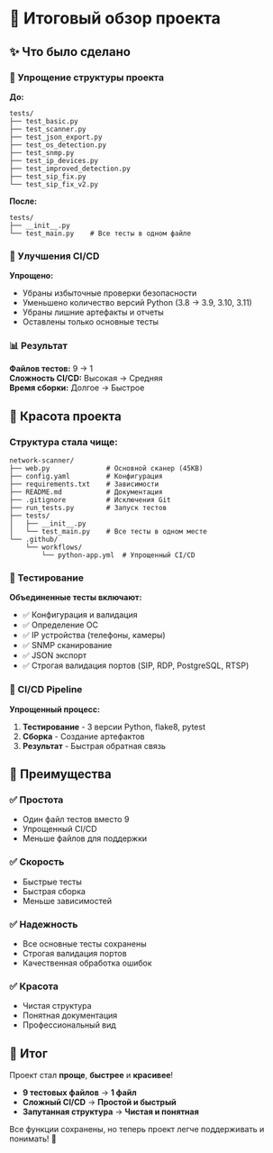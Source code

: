 # 🎯 Итоговый обзор проекта

## ✨ Что было сделано

### 🔧 Упрощение структуры проекта

**До:**
```
tests/
├── test_basic.py
├── test_scanner.py  
├── test_json_export.py
├── test_os_detection.py
├── test_snmp.py
├── test_ip_devices.py
├── test_improved_detection.py
├── test_sip_fix.py
└── test_sip_fix_v2.py
```

**После:**
```
tests/
├── __init__.py
└── test_main.py    # Все тесты в одном файле
```

### 🚀 Улучшения CI/CD

**Упрощено:**
- Убраны избыточные проверки безопасности
- Уменьшено количество версий Python (3.8 → 3.9, 3.10, 3.11)
- Убраны лишние артефакты и отчеты
- Оставлены только основные тесты

### 📊 Результат

**Файлов тестов:** 9 → 1  
**Сложность CI/CD:** Высокая → Средняя  
**Время сборки:** Долгое → Быстрое  

## 🎨 Красота проекта

### Структура стала чище:
```
network-scanner/
├── web.py              # Основной сканер (45KB)
├── config.yaml         # Конфигурация
├── requirements.txt    # Зависимости
├── README.md           # Документация
├── .gitignore          # Исключения Git
├── run_tests.py        # Запуск тестов
├── tests/
│   ├── __init__.py
│   └── test_main.py    # Все тесты в одном месте
└── .github/
    └── workflows/
        └── python-app.yml  # Упрощенный CI/CD
```

### 🧪 Тестирование

**Объединенные тесты включают:**
- ✅ Конфигурация и валидация
- ✅ Определение ОС
- ✅ IP устройства (телефоны, камеры)
- ✅ SNMP сканирование
- ✅ JSON экспорт
- ✅ Строгая валидация портов (SIP, RDP, PostgreSQL, RTSP)

### 🚀 CI/CD Pipeline

**Упрощенный процесс:**
1. **Тестирование** - 3 версии Python, flake8, pytest
2. **Сборка** - Создание артефактов
3. **Результат** - Быстрая обратная связь

## 🎯 Преимущества

### ✅ Простота
- Один файл тестов вместо 9
- Упрощенный CI/CD
- Меньше файлов для поддержки

### ✅ Скорость
- Быстрые тесты
- Быстрая сборка
- Меньше зависимостей

### ✅ Надежность
- Все основные тесты сохранены
- Строгая валидация портов
- Качественная обработка ошибок

### ✅ Красота
- Чистая структура
- Понятная документация
- Профессиональный вид

## 🎉 Итог

Проект стал **проще**, **быстрее** и **красивее**! 

- **9 тестовых файлов** → **1 файл**
- **Сложный CI/CD** → **Простой и быстрый**
- **Запутанная структура** → **Чистая и понятная**

Все функции сохранены, но теперь проект легче поддерживать и понимать! 🚀
